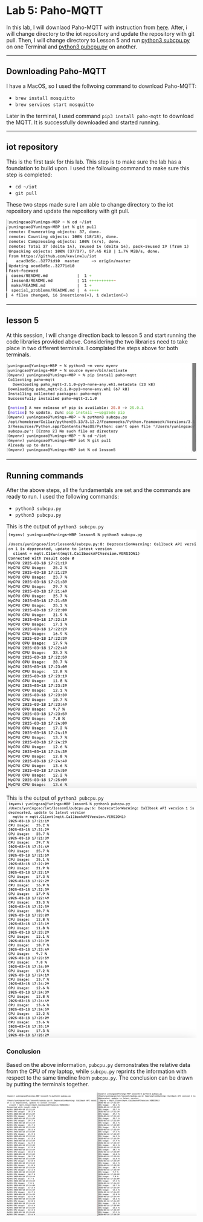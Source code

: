 # Lab 5: Paho-MQTT

In this lab, I will downlaod Paho-MQTT with instruction from [here](https://github.com/kevinwlu/iot/tree/master/lesson5). After, i will change directory to the iot repository and update the repository with git pull. Then, I will change directory to Lesson 5 and run [python3 subcpu.py](https://github.com/kevinwlu/iot/blob/master/lesson5/subcpu.py) on one Terminal and [python3 pubcpu.py](https://github.com/kevinwlu/iot/blob/master/lesson5/pubcpu.py) on another. 

---
## Downloading Paho-MQTT
I have a MacOS, so I used the follwoing command to download Paho-MQTT:
- `brew install mosquitto`
- `brew services start mosquitto`

Later in the terminal, I used command `pip3 install paho-mqtt` to download the MQTT. It is successfully downloaded and started running. 

---
## iot repository 
This is the first task for this lab. This step is to make sure the lab has a foundation to build upon. I used the following command to make sure this step is completed:
- `cd ~/iot`
- `git pull`

These two steps made sure I am able to change directory to the iot repository and update the repository with git pull. 

![iot](https://github.com/YuningCao0512/Engineering_Design_VI/blob/main/lab5_pictures/cd_iot.png)

---
## lesson 5
At this session, I will change direction back to lesson 5 and start running the code libraries provided above. Considering the two libraries need to take place in two different terminals. I complated the steps above for both terminals. 

![cd lesson5](https://github.com/YuningCao0512/Engineering_Design_VI/blob/main/lab5_pictures/cd_lesson5.png)

---
## Running commands 
After the above steps, all the fundamentals are set and the commands are ready to run. I used the following commands: 
- `python3 subcpu.py`
- `python3 pubcpu.py`

This is the output of `python3 subcpu.py`
![python3 subcpu.py](https://github.com/YuningCao0512/Engineering_Design_VI/blob/main/lab5_pictures/subcpu.png)

This is the output of `python3 pubcpu.py`
![python3 pubcpu.py](https://github.com/YuningCao0512/Engineering_Design_VI/blob/main/lab5_pictures/pubcpu.png)

### Conclusion 
Based on the above information, `pubcpu.py` demonstrates the relative data from the CPU of my laptop, while `subcpu.py` reprints the information with respect to the same timeline from `pubcpu.py`. The conclusion can be drawn by putting the terminals together. 

![together](https://github.com/YuningCao0512/Engineering_Design_VI/blob/main/lab5_pictures/together.png)
